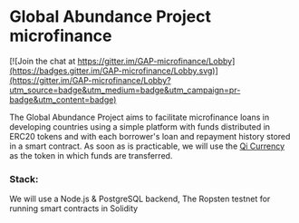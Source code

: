# Global Abundance Project microfinance

[![Join the chat at https://gitter.im/GAP-microfinance/Lobby](https://badges.gitter.im/GAP-microfinance/Lobby.svg)](https://gitter.im/GAP-microfinance/Lobby?utm_source=badge&utm_medium=badge&utm_campaign=pr-badge&utm_content=badge)

The Global Abundance Project aims to facilitate microfinance loans in developing countries using a simple platform with funds distributed in ERC20 tokens and with each borrower's loan and repayment history stored in a smart contract.
As soon as is practicable, we will use the [Qi Currency](http://fintechworldwide.blogspot.com/2018/06/blockchain-capital-women-and.html) as the token in which funds are transferred.

### Stack:
We will use a Node.js & PostgreSQL backend,
The Ropsten testnet for running smart contracts in Solidity
